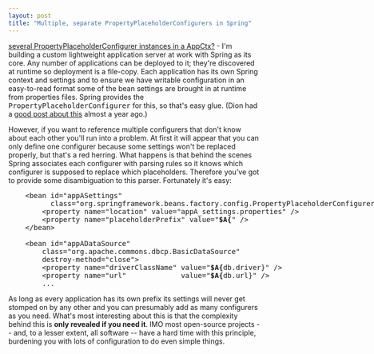 ```yaml
---
layout: post
title: "Multiple, separate PropertyPlaceholderConfigurers in Spring"
---
```




<p><a href="http://forum.springframework.org/viewtopic.php?t=3667">several PropertyPlaceholderConfigurer instances in a AppCtx?</a> - I'm building a custom lightweight application server at work with Spring as its core. Any number of applications can be deployed to it; they're discovered at runtime so deployment is a file-copy. Each application has its own Spring context and settings and to ensure we have writable configuration in an easy-to-read format some of the bean settings are brought in at runtime from properties files. Spring provides the <tt>PropertyPlaceholderConfigurer</tt> for this, so that's easy glue. (Dion had a <a href="http://www.almaer.com/blog/archives/000449.html">good post about this</a> almost a year ago.)</p>

<p>However, if you want to reference multiple configurers that don't know about each other you'll run into a problem. At first it will appear that you can only define one configurer because some settings won't be replaced properly, but that's a red herring. What happens is that behind the scenes Spring associates each configurer with parsing rules so it knows which configurer is supposed to replace which placeholders. Therefore you've got to provide some disambiguation to this parser. Fortunately it's easy:</p>
  
<pre class="sourceCode">
    &lt;bean id="appASettings"
          class="org.springframework.beans.factory.config.PropertyPlaceholderConfigurer">
        &lt;property name="location" value="appA_settings.properties" />
        &lt;property name="placeholderPrefix" value="<b>$A{</b>" />
    &lt;/bean>
  
    &lt;bean id="appADataSource" 
        class="org.apache.commons.dbcp.BasicDataSource"
        destroy-method="close">
        &lt;property name="driverClassName" value="<b>$A{</b>db.driver}" />
        &lt;property name="url"             value="<b>$A{</b>db.url}" />
        ...
</pre>
  
<p>As long as every application has its own prefix its settings will never get stomped on by any other and you can presumably add as many configurers as you need. What's most interesting about this is that the complexity behind this is <b>only revealed if you need it</b>. IMO most open-source projects -- and, to a lesser extent, all software -- have a hard time with this principle, burdening you with lots of configuration to do even simple things.</p>



